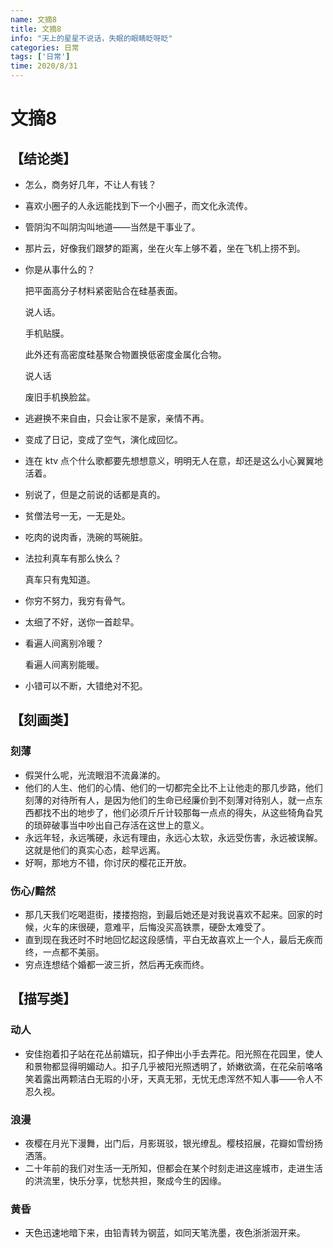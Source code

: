 ```yaml
---
name: 文摘8
title: 文摘8
info: "天上的星星不说话，失眠的眼睛眨呀眨"
categories: 日常
tags: ['日常']
time: 2020/8/31
---
```


# 文摘8

## 【结论类】

- 怎么，商务好几年，不让人有钱？

- 喜欢小圈子的人永远能找到下一个小圈子，而文化永流传。

- 管阴沟不叫阴沟叫地道——当然是干事业了。

- 那片云，好像我们跟梦的距离，坐在火车上够不着，坐在飞机上捞不到。

- 你是从事什么的？

  把平面高分子材料紧密贴合在硅基表面。

  说人话。

  手机贴膜。

  此外还有高密度硅基聚合物置换低密度金属化合物。

  说人话

  废旧手机换脸盆。

- 逃避换不来自由，只会让家不是家，亲情不再。

- 变成了日记，变成了空气，演化成回忆。

- 连在 ktv 点个什么歌都要先想想意义，明明无人在意，却还是这么小心翼翼地活着。

- 别说了，但是之前说的话都是真的。

- 贫僧法号一无，一无是处。

- 吃肉的说肉香，洗碗的骂碗脏。

- 法拉利真车有那么快么？

  真车只有鬼知道。

- 你穷不努力，我穷有骨气。

- 太细了不好，送你一首趁早。

- 看遍人间离别冷暖？

  看遍人间离别能暖。

- 小错可以不断，大错绝对不犯。

## 【刻画类】

### 刻薄

- 假哭什么呢，光流眼泪不流鼻涕的。
- 他们的人生、他们的心情、他们的一切都完全比不上让他走的那几步路，他们刻薄的对待所有人，是因为他们的生命已经廉价到不刻薄对待别人，就一点东西都找不出的地步了，他们必须斤斤计较那每一点点的得失，从这些犄角旮旯的琐碎破事当中吵出自己存活在这世上的意义。
- 永远年轻，永远嘴硬，永远有理由，永远心太软，永远受伤害，永远被误解。这就是他们的真实心态，趁早远离。
- 好啊，那地方不错，你讨厌的樱花正开放。

### 伤心/黯然

- 那几天我们吃喝逛街，搂搂抱抱，到最后她还是对我说喜欢不起来。回家的时候，火车的床很硬，意难平，后悔没买高铁票，硬卧太难受了。
- 直到现在我还时不时地回忆起这段感情，平白无故喜欢上一个人，最后无疾而终，一点都不美丽。
- 穷点连想结个婚都一波三折，然后再无疾而终。

## 【描写类】

### 动人

- 安佳抱着扣子站在花丛前嬉玩，扣子伸出小手去弄花。阳光照在花园里，使人和景物都显得明媚动人。扣子几乎被阳光照透明了，娇嫩欲滴，在花朵前咯咯笑着露出两颗洁白无瑕的小牙，天真无邪，无忧无虑浑然不知人事——令人不忍久视。

### 浪漫

- 夜樱在月光下漫舞，出门后，月影斑驳，银光缭乱。樱枝招展，花瓣如雪纷扬洒落。
- 二十年前的我们对生活一无所知，但都会在某个时刻走进这座城市，走进生活的洪流里，快乐分享，忧愁共担，聚成今生的因缘。

### 黄昏

- 天色迅速地暗下来，由铅青转为钢蓝，如同天笔洗墨，夜色浙浙洇开来。
